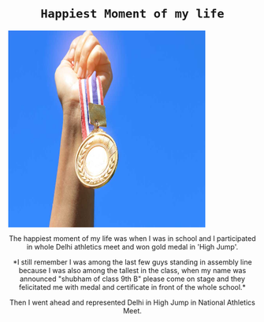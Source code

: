 # <div Align="center">`Happiest Moment of my life`</div>


<img src="https://github.com/shubhambhaskarr/best_moment/blob/main/medal_514989514_1000.jpg" alt="Medal" align= "middle" height="400" width="400">

<p align="center">
  The happiest moment of my life was when I was in school and I participated in whole Delhi athletics meet and won gold medal in 'High Jump'.
  </p>
  
  <p align="center">
  *I still remember I was among the last few guys standing in assembly line because I was also among the tallest in the class, when my name was announced "shubham of class 9th B" please come on stage
  and they felicitated me with medal and certificate in front of the whole school.*
  </p>
  
  <p align="center">
  Then I went ahead and represented Delhi in High Jump in National Athletics Meet.
  </p>

